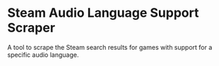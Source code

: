 # Steam Audio Language Support Scraper
A tool to scrape the Steam search results for games with support for a specific audio language.
